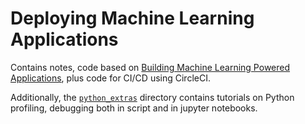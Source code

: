 # Deploying Machine Learning Applications

Contains notes, code based on [Building Machine Learning Powered Applications](https://github.com/hundredblocks/ml-powered-applications), plus code for CI/CD using CircleCI.

Additionally, the [`python_extras`](https://github.com/yusueliu/ml-app-deploy/tree/master/python_extras) directory contains tutorials on Python profiling, debugging both in script and in jupyter notebooks.
